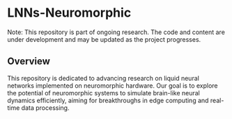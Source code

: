# LNNs-Neuromorphic
 Note: This repository is part of ongoing research. The code and content are under development and may be updated as the project progresses.

## Overview
This repository is dedicated to advancing research on liquid neural networks implemented on neuromorphic hardware. Our goal is to explore the potential of neuromorphic systems to simulate brain-like neural dynamics efficiently, aiming for breakthroughs in edge computing and real-time data processing.
